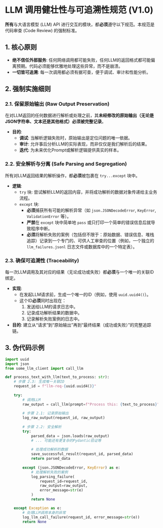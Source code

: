 # LLM 调用健壮性与可追溯性规范 (V1.0)

**所有**与大语言模型 (LLM) API 进行交互的模块，都**必须**遵守以下规范。本规范是代码审查 (Code Review) 的强制标准。

## 1. 核心原则

- **绝不信任外部服务**: 任何网络调用都可能失败，任何LLM的返回格式都可能偏离预期。代码必须能够优雅地处理这些异常，而不是崩溃。
- **一切皆可追溯**: 每一次调用都必须有据可查，便于调试、审计和性能分析。

## 2. 强制实施细则

### 2.1. 保留原始输出 (Raw Output Preservation)

在对LLM返回的任何数据进行解析或处理之前，其**未经修改的原始输出（无论是JSON字符串、文本还是其他格式）必须被完整记录**。

- **目的**:
    - **调试**: 当解析逻辑失败时，原始输出是定位问题的唯一依据。
    - **审计**: 允许事后分析LLM的实际表现，而非仅仅是我们解析后的结果。
    - **迭代**: 为未来优化Prompt或解析逻辑提供真实的样本。

### 2.2. 安全解析与分离 (Safe Parsing and Segregation)

所有对LLM返回结果的解析操作，都**必须**被包裹在 `try...except` 块中。

- **逻辑**:
    - `try` 块: 尝试解析LLM的返回内容，并将成功解析的数据对象传递给主业务流程。
    - `except` 块:
        - **必须**捕获所有可能的解析异常（如 `json.JSONDecodeError`, `KeyError`, `ValidationError` 等）。
        - **严禁**在 `except` 块中简单地 `pass` 或只打印一个简单的错误信息后就导致程序中断。
        - **必须**将解析失败的案例（包括但不限于：原始数据、错误信息、堆栈追踪）记录到一个专门的、可供人工审查的位置（例如，一个独立的 `llm_failures.jsonl` 日志文件或数据库中的一个特定表）。

### 2.3. 确保可追溯性 (Traceability)

每一次LLM调用及其对应的结果（无论成功或失败）都**必须**与一个唯一的关联ID绑定。

- **实现**:
    - 在发起LLM请求前，生成一个唯一的ID（例如，使用 `uuid.uuid4()`）。
    - 这个ID**必须**同时出现在：
        1. 发送给LLM的请求日志中。
        2. 记录成功解析结果的数据中。
        3. 记录解析失败案例的日志中。
- **目的**: 建立从“请求”到“原始输出”再到“最终结果（成功或失败）”的完整追踪链。

## 3. 伪代码示例

```python
import uuid
import json
from some_llm_client import call_llm

def process_text_with_llm(text_to_process: str):
    # 步骤 2.3: 生成唯一关联ID
    request_id = f"llm-req-{uuid.uuid4()}"
    
    try:
        # 调用LLM
        raw_output = call_llm(prompt=f"Process this: {text_to_process}")
        
        # 步骤 2.1: 记录原始输出
        log_raw_output(request_id, raw_output)
        
        # 步骤 2.2: 安全解析
        try:
            parsed_data = json.loads(raw_output)
            # ... 可能还有更复杂的Pydantic验证等
            
            # 处理成功解析的数据
            save_successful_result(request_id, parsed_data)
            return parsed_data
            
        except (json.JSONDecodeError, KeyError) as e:
            # 处理解析失败的案例
            log_parsing_failure(
                request_id=request_id,
                raw_output=raw_output,
                error_message=str(e)
            )
            return None

    except Exception as e:
        # 处理LLM调用本身的异常
        log_llm_call_failure(request_id, error_message=str(e))
        return None

```
